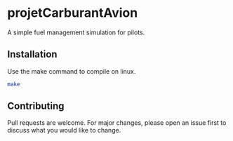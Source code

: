 # projetCarburantAvion

A simple fuel management simulation for pilots.

## Installation

Use the make command to compile on linux.

```bash
make
```

## Contributing
Pull requests are welcome. For major changes, please open an issue first to discuss what you would like to change.
